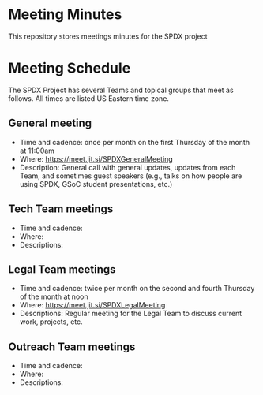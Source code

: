 # Meeting Minutes
This repository stores meetings minutes for the SPDX project

# Meeting Schedule

The SPDX Project has several Teams and topical groups that meet as follows. All times are listed US Eastern time zone.

## General meeting
* Time and cadence: once per month on the first Thursday of the month at 11:00am
* Where: https://meet.jit.si/SPDXGeneralMeeting
* Description: General call with general updates, updates from each Team, and sometimes guest speakers (e.g., talks on how people are using SPDX, GSoC student presentations, etc.)

## Tech Team meetings
* Time and cadence:
* Where: 
* Descriptions:

## Legal Team meetings
* Time and cadence: twice per month on the second and fourth Thursday of the month at noon
* Where: https://meet.jit.si/SPDXLegalMeeting
* Descriptions: Regular meeting for the Legal Team to discuss current work, projects, etc. 

## Outreach Team meetings
* Time and cadence:
* Where: 
* Descriptions:
